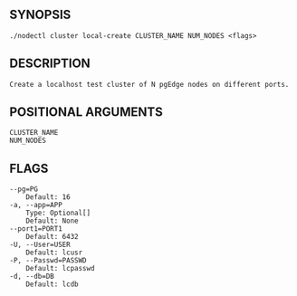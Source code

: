 ## SYNOPSIS
    ./nodectl cluster local-create CLUSTER_NAME NUM_NODES <flags>
 
## DESCRIPTION
    Create a localhost test cluster of N pgEdge nodes on different ports.
 
## POSITIONAL ARGUMENTS
    CLUSTER_NAME
    NUM_NODES
 
## FLAGS
    --pg=PG
        Default: 16
    -a, --app=APP
        Type: Optional[]
        Default: None
    --port1=PORT1
        Default: 6432
    -U, --User=USER
        Default: lcusr
    -P, --Passwd=PASSWD
        Default: lcpasswd
    -d, --db=DB
        Default: lcdb
